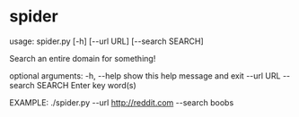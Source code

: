# spider

usage: spider.py [-h] [--url URL] [--search SEARCH]

Search an entire domain for something!

optional arguments:
  -h, --help       show this help message and exit
  --url URL
  --search SEARCH  Enter key word(s)

EXAMPLE: ./spider.py --url http://reddit.com --search boobs